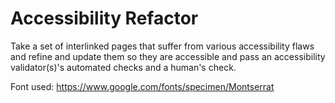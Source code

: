 # Accessibility Refactor
Take a set of interlinked pages that suffer from various accessibility
flaws and refine and update them so they are accessible and pass an accessibility
validator(s)'s automated checks and a human's check.

Font used: https://www.google.com/fonts/specimen/Montserrat
